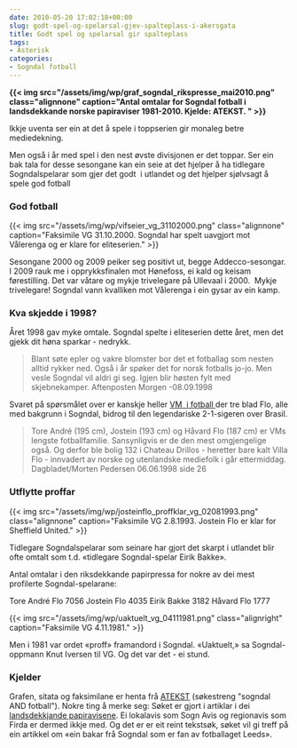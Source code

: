 ```yaml
---
date: 2010-05-20 17:02:18+00:00
slug: godt-spel-og-spelarsal-gjev-spalteplass-i-akersgata
title: Godt spel og spelarsal gir spalteplass
tags: 
- Asterisk
categories:
- Sogndal fotball
---
```


**{{< img src="/assets/img/wp/graf_sogndal_rikspresse_mai2010.png" class="alignnone" caption="Antal omtalar for Sogndal fotball i landsdekkande norske papiraviser 1981-2010. Kjelde: ATEKST. " >}}**

Ikkje uventa ser ein at det å spele i toppserien gir monaleg betre mediedekning.

<!--more-->

Men også i år med spel i den nest øvste divisjonen er det toppar. Ser ein bak tala for desse sesongane kan ein seie at det hjelper å ha tidlegare Sogndalspelarar som gjer det godt  i utlandet og det hjelper sjølvsagt å spele god fotball





### God fotball


{{< img src="/assets/img/wp/vifseier_vg_31102000.png" class="alignnone" caption="Faksimile VG 31.10.2000. Sogndal har spelt uavgjort mot Vålerenga og er klare for eliteserien." >}}

Sesongane 2000 og 2009 peiker seg positivt ut, begge Addecco-sesongar. I 2009 rauk me i opprykksfinalen mot Hønefoss, ei kald og keisam førestilling. Det var våtare og mykje trivelegare på Ullevaal i 2000.  Mykje trivelegare! Sogndal vann kvalliken mot Vålerenga i ein gysar av ein kamp.


### Kva skjedde i 1998?


Året 1998 gav myke omtale. Sogndal spelte i eliteserien dette året, men det gjekk dit høna sparkar - nedrykk.


<blockquote>Blant søte epler og vakre blomster bor det et fotballag som nesten  alltid rykker ned. Også i år spøker det for norsk fotballs jo-jo. Men  vesle Sogndal  vil aldri gi seg. Igjen blir høsten fylt med skjebnekamper.
Aftenposten Morgen -08.09.1998</blockquote>


Svaret på spørsmålet over er kanskje heller [VM  i fotball ](http://no.wikipedia.org/wiki/VM_i_fotball_1998)der tre blad Flo, alle med bakgrunn i Sogndal, bidrog til den legendariske 2-1-sigeren over Brasil.


<blockquote>Tore André (195 cm), Jostein (193 cm) og Håvard Flo (187 cm) er VMs lengste fotballfamilie. Sansynligvis er de den mest omgjengelige også. Og derfor ble bolig 132 i Chateau Drillos - heretter bare kalt Villa Flo - innvadert av norske og utenlandske mediefolk i går ettermiddag.
Dagbladet/Morten Pedersen 06.06.1998 side 26</blockquote>




### Utflytte proffar


{{< img src="/assets/img/wp/josteinflo_proffklar_vg_02081993.png" class="alignnone" caption="Faksimile VG 2.8.1993. Jostein Flo er klar for Sheffield United." >}}

Tidlegare Sogndalspelarar som seinare har gjort det skarpt i utlandet blir ofte omtalt som t.d. «tidlegare Sogndal-spelar Eirik Bakke».

Antal omtalar i den riksdekkande papirpressa for nokre av dei mest profilerte Sogndal-spelarane:

Tore André Flo 7056
Jostein Flo 4035
Eirik Bakke 3182
Håvard Flo 1777

{{< img src="/assets/img/wp/uaktuelt_vg_04111981.png" class="alignright" caption="Faksimile VG 4.11.1981." >}}

Men i 1981 var ordet «proff» framandord i Sogndal. «Uaktuelt,» sa Sogndal-oppmann Knut Iversen til VG. Og det var det - ei stund.


### Kjelder


Grafen, sitata og faksimilane er henta frå [ATEKST](https://web.retriever-info.com/services/archive.html) (søkestreng "sogndal AND  fotball"). Nokre ting å merke seg: Søket er gjort i artiklar i dei [landsdekkjande  papiravisene](http://nn.wikipedia.org/wiki/Kategori:Norske_riksdekkjande_aviser). Ei lokalavis som Sogn Avis og regionavis som Firda er  dermed ikkje med. Og det er er eit reint tekstsøk, søket vil gi treff  på ein artikkel om «ein bakar frå Sogndal som er fan av fotballaget  Leeds».
